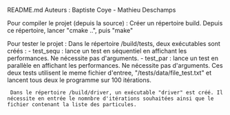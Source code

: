 README.md
Auteurs : Baptiste Coye - Mathieu Deschamps

Pour compiler le projet (depuis la source) : 
     Créer un répertoire build.
     Depuis ce répertoire, lancer "cmake ..", puis "make"

Pour tester le projet :
     Dans le répertoire /build/tests, deux exécutables sont créés :
     	  - test_sequ : lance un test en séquentiel en affichant les performances. Ne nécessite pas d'arguments.
	  - test_par  : lance un test en parallèle en affichant les performances. Ne nécessite pas d'arguments.
     	Ces deux tests utilisent le meme fichier d'entree, "/tests/data/file_test.txt" et lancent tous deux le programme sur 100 itérations.

     Dans le répertoire /build/driver, un exécutable "driver" est créé. Il nécessite en entrée le nomnbre d'itérations souhaitées ainsi que le fichier contenant la liste des particules.